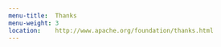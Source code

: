 ```yaml
---
menu-title:  Thanks
menu-weight: 3
location:    http://www.apache.org/foundation/thanks.html
---
```


